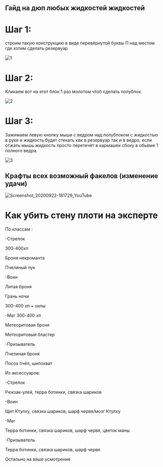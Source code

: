 ## Гайд на дюп любых жидкостей жидкостей

# Шаг 1:
строим такую конструкцию в виде перевёрнутой буквы П над местом где хотим сделать резервуар 

![1](https://user-images.githubusercontent.com/85753549/160229640-e1ca2296-5135-4c74-9089-5793728c280d.png)

# Шаг 2:
Кликаем вот на этот блок 1 раз молотом чтоб сделать полублок.

![2](https://user-images.githubusercontent.com/85753549/160229680-de9fb945-1ade-4d41-a2a4-45a969cf931c.png)

# Шаг 3:
Зажимаем левую кнопку мыши с ведром над полублоком с жидкостью в руке и жидкость будет стекать как в резервуар так и в ведро, если отжать мышь жидкость просто перетечёт в кармашек сбоку в обьёме 1 полного ведра. 

![3](https://user-images.githubusercontent.com/85753549/160229709-e5b0234b-81a0-4f43-b92b-1330ceafe324.png)


## Крафты всех возможный факелов (изменение удачи)

![Screenshot_20200922-181729_YouTube](https://user-images.githubusercontent.com/85753549/160229755-2edd9e89-274e-4914-9084-b6282b3004e1.jpeg)

# Как убить стену плоти на эксперте
По классам :

-Стрелок

  300-400хп
  
  Броня некроманта
  
  Пчелиный пук
  
-Воин

  Литая броня
  
  Грань ночи
  
  300-400 хп + хилы
  
-Маг
  300-400 хп
  
  Метеоритовая броня
  
  Метеоритовый бластер
  
-Призыватель

  Пчелиная броня
  
  Посох пчёл, шипохват

Из аксессуаров:

-Стрелок

  Рюкзак-улей, терра ботинки, связка шариков
  
-Воин

  Щит Ктулху, связка шариков, шарф червя/мозг Ктулху
  
-Маг 

  Терра ботинки, связка шариков, шарф червя, цветок маны
  
-Призыватель

  Терра ботинки, связка шариков, шарф червя 

Остально на ваше усмотрение
